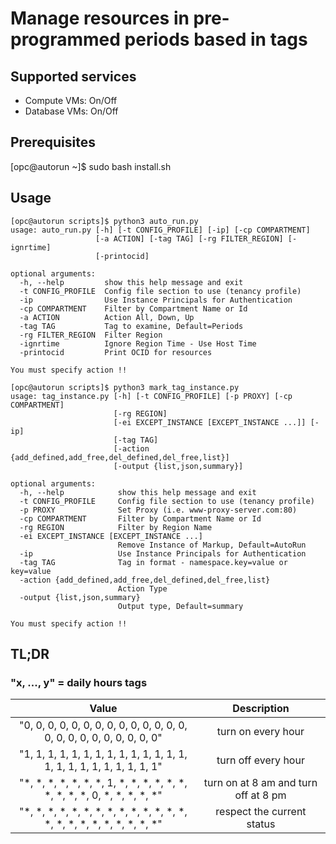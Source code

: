 # Manage resources in pre-programmed periods based in tags

## Supported services

* Compute VMs: On/Off  
* Database VMs: On/Off

## Prerequisites

[opc@autorun ~]$ sudo bash install.sh

## Usage

```
[opc@autorun scripts]$ python3 auto_run.py
usage: auto_run.py [-h] [-t CONFIG_PROFILE] [-ip] [-cp COMPARTMENT]
                   [-a ACTION] [-tag TAG] [-rg FILTER_REGION] [-ignrtime]
                   [-printocid]

optional arguments:
  -h, --help         show this help message and exit
  -t CONFIG_PROFILE  Config file section to use (tenancy profile)
  -ip                Use Instance Principals for Authentication
  -cp COMPARTMENT    Filter by Compartment Name or Id
  -a ACTION          Action All, Down, Up
  -tag TAG           Tag to examine, Default=Periods
  -rg FILTER_REGION  Filter Region
  -ignrtime          Ignore Region Time - Use Host Time
  -printocid         Print OCID for resources

You must specify action !!

[opc@autorun scripts]$ python3 mark_tag_instance.py
usage: tag_instance.py [-h] [-t CONFIG_PROFILE] [-p PROXY] [-cp COMPARTMENT]
                       [-rg REGION]
                       [-ei EXCEPT_INSTANCE [EXCEPT_INSTANCE ...]] [-ip]
                       [-tag TAG]
                       [-action {add_defined,add_free,del_defined,del_free,list}]
                       [-output {list,json,summary}]

optional arguments:
  -h, --help            show this help message and exit
  -t CONFIG_PROFILE     Config file section to use (tenancy profile)
  -p PROXY              Set Proxy (i.e. www-proxy-server.com:80)
  -cp COMPARTMENT       Filter by Compartment Name or Id
  -rg REGION            Filter by Region Name
  -ei EXCEPT_INSTANCE [EXCEPT_INSTANCE ...]
                        Remove Instance of Markup, Default=AutoRun
  -ip                   Use Instance Principals for Authentication
  -tag TAG              Tag in format - namespace.key=value or key=value
  -action {add_defined,add_free,del_defined,del_free,list}
                        Action Type
  -output {list,json,summary}
                        Output type, Default=summary

You must specify action !!
```

## TL;DR

### "x, ..., y" = daily hours tags

|    Value    | Description |
|    :----:   |    :----:   |
| "0, 0, 0, 0, 0, 0, 0, 0, 0, 0, 0, 0, 0, 0, 0, 0, 0, 0, 0, 0, 0, 0, 0, 0" | turn on every hour |
| "1, 1, 1, 1, 1, 1, 1, 1, 1, 1, 1, 1, 1, 1, 1, 1, 1, 1, 1, 1, 1, 1, 1, 1" | turn off every hour |
| "*, *, *, *, *, *, *, 1, *, *, *, *, *, *, *, *, *, *, 0, *, *, *, *, *" | turn on at 8 am and turn off at 8 pm |
| "*, *, *, *, *, *, *, *, *, *, *, *, *, *, *, *, *, *, *, *, *, *, *, *" | respect the current status |
